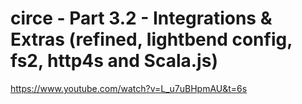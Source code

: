 # circe - Part 3.2 - Integrations & Extras (refined, lightbend config, fs2, http4s and Scala.js)

https://www.youtube.com/watch?v=L_u7uBHpmAU&t=6s
